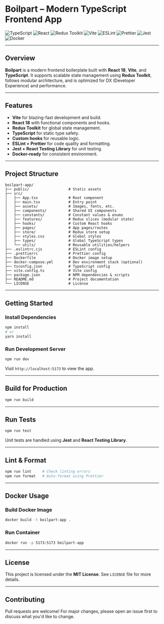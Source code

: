 
# **Boilpart – Modern TypeScript Frontend App**

![TypeScript](https://img.shields.io/badge/TypeScript-4.0%2B-blue)
![React](https://img.shields.io/badge/React-18.x-blue)
![Redux Toolkit](https://img.shields.io/badge/Redux--Toolkit-Global%20State-purple)
![Vite](https://img.shields.io/badge/Vite-Lightning%20Fast-yellow)
![ESLint](https://img.shields.io/badge/ESLint-Code%20Style-purple)
![Prettier](https://img.shields.io/badge/Prettier-Formatter-lightblue)
![Jest](https://img.shields.io/badge/Jest-Testing-red)
![Docker](https://img.shields.io/badge/Docker-Ready-blue)

---

## **Overview**

**Boilpart** is a modern frontend boilerplate built with **React 18**, **Vite**, and **TypeScript**. It supports scalable state management using **Redux Toolkit**, follows modular architecture, and is optimized for DX (Developer Experience) and performance.

---

## **Features**

- **Vite** for blazing-fast development and build.
- **React 18** with functional components and hooks.
- **Redux Toolkit** for global state management.
- **TypeScript** for static type safety.
- **Custom hooks** for reusable logic.
- **ESLint + Prettier** for code quality and formatting.
- **Jest + React Testing Library** for unit testing.
- **Docker-ready** for consistent environment.

---

## **Project Structure**

```
boilpart-app/
├── public/                  # Static assets
├── src/
│   ├── App.tsx              # Root component
│   ├── main.tsx             # Entry point
│   ├── assets/              # Images, fonts, etc.
│   ├── components/          # Shared UI components
│   ├── constants/           # Constant values & enums
│   ├── features/            # Redux slices (modular state)
│   ├── hooks/               # Custom React hooks
│   ├── pages/               # App pages/routes
│   ├── store/               # Redux store setup
│   ├── styles.css           # Global styles
│   ├── types/               # Global TypeScript types
│   └── utils/               # Reusable utilities/helpers
├── .eslintrc.cjs            # ESLint config
├── .prettierrc              # Prettier config
├── Dockerfile               # Docker image setup
├── docker-compose.yml       # Dev environment stack (optional)
├── tsconfig.json            # TypeScript config
├── vite.config.ts           # Vite config
├── package.json             # NPM dependencies & scripts
├── README.md                # Project documentation
└── LICENSE                  # License
```

---

## **Getting Started**

### **Install Dependencies**

```bash
npm install
# or
yarn install
```

### **Run Development Server**

```bash
npm run dev
```

Visit `http://localhost:5173` to view the app.

---

## **Build for Production**

```bash
npm run build
```

---

## **Run Tests**

```bash
npm run test
```

Unit tests are handled using **Jest** and **React Testing Library**.

---

## **Lint & Format**

```bash
npm run lint     # Check linting errors
npm run format   # Auto-format using Prettier
```

---

## **Docker Usage**

### Build Docker Image

```bash
docker build -t boilpart-app .
```

### Run Container

```bash
docker run -p 5173:5173 boilpart-app
```

---

## **License**

This project is licensed under the **MIT License**. See `LICENSE` file for more details.

---

## **Contributing**

Pull requests are welcome! For major changes, please open an issue first to discuss what you'd like to change.


